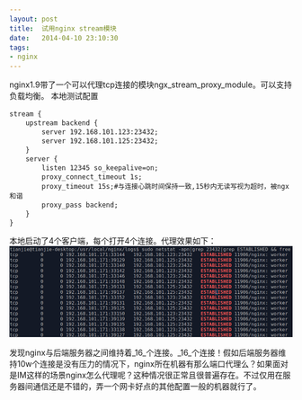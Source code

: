 ```yaml
---
layout: post
title:  试用nginx stream模块
date:   2014-04-10 23:10:30
tags:
- nginx
---
```


<p>nginx1.9带了一个可以代理tcp连接的模块ngx_stream_proxy_module。可以支持负载均衡。
本地测试配置</p>
<pre><code>stream {
    upstream backend {
        server 192.168.101.123:23432;
        server 192.168.101.125:23432;
    }
    server {
        listen 12345 so_keepalive=on;
        proxy_connect_timeout 1s;
        proxy_timeout 15s;#与连接心跳时间保持一致,15秒内无读写视为超时，被ngx和谐
        proxy_pass backend;
    }
}
</code></pre>

<p>本地启动了4个客户端，每个打开4个连接。代理效果如下：
<img alt="ngx_stream_test" src="/assets/article-imgs/nginx-stream-test.png" /></p>
<p>发现nginx与后端服务器之间维持着_16_个连接。_16_个连接！假如后端服务器维持10w个连接是没有压力的情况下，nginx所在机器有那么端口代理么？如果面对是IM这样的场景nginx怎么代理呢？这种情况很正常且很普遍存在。不过仅用在服务器间通信还是不错的，弄一个网卡好点的其他配置一般的机器就行了。</p>